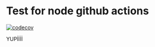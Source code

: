 # Test for node github actions

[![codecov](https://codecov.io/gh/kaanersoy/node-github-actions/branch/main/graph/badge.svg?token=H94DE108N3)](https://codecov.io/gh/kaanersoy/node-github-actions)

YUPİİİİ
